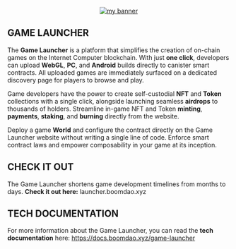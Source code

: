 <p align="center">
  <a href="logo" target="_blank" rel="noreferrer"><img src="[https://awcae-maaaa-aaaam-abmyq-cai.icp0.io/logo-light.svg](https://github.com/BoomDAO/game-launcher/assets/29381374/0e785949-f882-4a2b-a624-cce70e539109)" alt="my banner"></a>
</p>

## GAME LAUNCHER

The **Game Launcher** is a platform that simplifies the creation of on-chain games on the Internet Computer blockchain. With just **one click**, developers can upload **WebGL**, **PC**, and **Android** builds directly to canister smart contracts. All uploaded games are immediately surfaced on a dedicated discovery page for players to browse and play. 

Game developers have the power to create self-custodial **NFT** and **Token** collections with a single click, alongside launching seamless **airdrops** to thousands of holders. Streamline in-game NFT and Token **minting**, **payments**, **staking**, and **burning** directly from the website.

Deploy a game **World** and configure the contract directly on the Game Launcher website without writing a single line of code. Enforce smart contract laws and empower composability in your game at its inception.

## CHECK IT OUT

The Game Launcher shortens game development timelines from months to days. 
**Check it out here:** launcher.boomdao.xyz

## TECH DOCUMENTATION

For more information about the Game Launcher, you can read the **tech documentation** here: https://docs.boomdao.xyz/game-launcher
